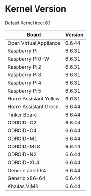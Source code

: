 
# Kernel Version

Default Kernel tree: 6.1

| Board | Version |
|-------|---------|
| Open Virtual Appliance | 6.6.44 |
| Raspberry Pi | 6.6.31 |
| Raspberry Pi 0-W | 6.6.31 |
| Raspberry Pi 2 | 6.6.31 |
| Raspberry Pi 3 | 6.6.31 |
| Raspberry Pi 4 | 6.6.31 |
| Raspberry Pi 5 | 6.6.31 |
| Home Assistant Yellow | 6.6.31 |
| Home Assistant Green | 6.6.44 |
| Tinker Board | 6.6.44 |
| ODROID-C2 | 6.6.44 |
| ODROID-C4 | 6.6.44 |
| ODROID-M1 | 6.6.44 |
| ODROID-M1S | 6.6.44 |
| ODROID-N2 | 6.6.44 |
| ODROID-XU4 | 6.6.44 |
| Generic aarch64 | 6.6.44 |
| Generic x86-64 | 6.6.44 |
| Khadas VIM3 | 6.6.44 |
